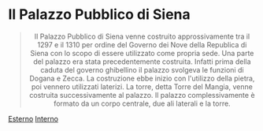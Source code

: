 # Il Palazzo Pubblico di Siena

> <p align="center"> Il Palazzo Pubblico di Siena venne costruito approssivamente tra il 1297 e il 1310 per ordine del Governo dei Nove della Republica di Siena con lo scopo di essere utilizzato come propria sede. Una parte del palazzo era stata precedentemente costruita. Infatti prima della caduta del governo  ghibellino il palazzo svolgeva le funzioni di Dogana e Zecca. La costruzione ebbe inizio con l'utilizzo della pietra, poi vennero utilizzati laterizi. La torre, detta Torre del Mangia, venne costruita successivamente al palazzo. Il palazzo complessivamente è formato da un corpo centrale, due ali laterali e la torre.</p>

[Esterno](/esterno.md) [Interno](/interno.md)
